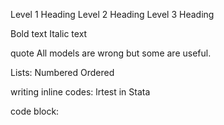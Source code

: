 Level 1 Heading
Level 2 Heading
Level 3 Heading


Bold text
Italic text

quote
All models are wrong but some are useful.

Lists:
Numbered
Ordered

writing inline codes:
lrtest in Stata

code block:
